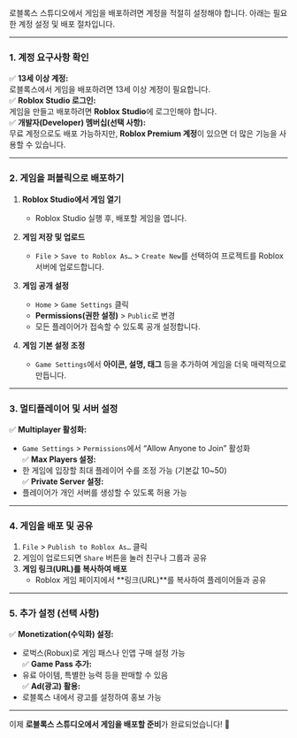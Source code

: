 로블록스 스튜디오에서 게임을 배포하려면 계정을 적절히 설정해야 합니다. 아래는 필요한 계정 설정 및 배포 절차입니다.

---

### **1. 계정 요구사항 확인**
✅ **13세 이상 계정:**  
로블록스에서 게임을 배포하려면 13세 이상 계정이 필요합니다.  
✅ **Roblox Studio 로그인:**  
게임을 만들고 배포하려면 **Roblox Studio**에 로그인해야 합니다.  
✅ **개발자(Developer) 멤버십(선택 사항):**  
무료 계정으로도 배포 가능하지만, **Roblox Premium 계정**이 있으면 더 많은 기능을 사용할 수 있습니다.

---

### **2. 게임을 퍼블릭으로 배포하기**
1. **Roblox Studio에서 게임 열기**
   - Roblox Studio 실행 후, 배포할 게임을 엽니다.
   
2. **게임 저장 및 업로드**
   - `File` > `Save to Roblox As…` > `Create New`를 선택하여 프로젝트를 Roblox 서버에 업로드합니다.

3. **게임 공개 설정**
   - `Home` > `Game Settings` 클릭  
   - **Permissions(권한 설정)** > `Public`로 변경  
   - 모든 플레이어가 접속할 수 있도록 공개 설정합니다.

4. **게임 기본 설정 조정**
   - `Game Settings`에서 **아이콘, 설명, 태그** 등을 추가하여 게임을 더욱 매력적으로 만듭니다.

---

### **3. 멀티플레이어 및 서버 설정**
✅ **Multiplayer 활성화:**  
- `Game Settings` > `Permissions`에서 “Allow Anyone to Join” 활성화  
✅ **Max Players 설정:**  
- 한 게임에 입장할 최대 플레이어 수를 조정 가능 (기본값 10~50)  
✅ **Private Server 설정:**  
- 플레이어가 개인 서버를 생성할 수 있도록 허용 가능

---

### **4. 게임을 배포 및 공유**
1. `File` > `Publish to Roblox As…` 클릭  
2. 게임이 업로드되면 `Share` 버튼을 눌러 친구나 그룹과 공유  
3. **게임 링크(URL)를 복사하여 배포**  
   - Roblox 게임 페이지에서 **링크(URL)**를 복사하여 플레이어들과 공유  

---

### **5. 추가 설정 (선택 사항)**
✅ **Monetization(수익화) 설정:**  
- 로벅스(Robux)로 게임 패스나 인앱 구매 설정 가능  
✅ **Game Pass 추가:**  
- 유료 아이템, 특별한 능력 등을 판매할 수 있음  
✅ **Ad(광고) 활용:**  
- 로블록스 내에서 광고를 설정하여 홍보 가능  

---

이제 **로블록스 스튜디오에서 게임을 배포할 준비**가 완료되었습니다! 🚀  